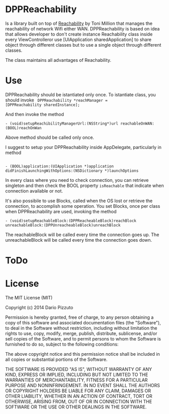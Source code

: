 DPPReachability
===============

Is a library built on top of [Reachability](https://github.com/tonymillion/Reachability) by Toni Million that manages 
the reachability of network Wifi either WAN.
DPPReachability is based on idea that allows developer to don't create instance Reachability class inside every 
ViewControlleror use [UIApplication sharedApplication] to share object through different classes 
but to use a single object through different classes.

The class maintains all advantages of Reachability.

Use
===
DPPReachability should be istantiated only once. To istantiate class, you should invoke
<code>
DPPReachability *reachManager = [DPPReachability sharedInstance];
</code>

And then invoke the method
<p>
<code>- (void)setupReachibilityManagerUrl:(NSString*)url reachableOnWAN:(BOOL)reachOnWan</code>
</p>
Above method should be called only once.

I suggest to setup your DPPReachability inside AppDelegate, particularly in method 
<p>
<code> 
- (BOOL)application:(UIApplication *)application didFinishLaunchingWithOptions:(NSDictionary *)launchOptions
</code>
</p>

In every class where you need to check connection, you can retrieve singleton and then check the BOOL property <code>isReachable</code> that indicate when connection available or not.

It's also possibile to use Blocks, called when the OS lost or retrieve the connection, to accomplish some operation.
You set Blocks, once per class when DPPReachability are used, invoking the method 

<code>- (void)setupReachableBlock:(DPPReacheableBlock)reachBlock unreachableBlock:(DPPUnreacheableBlock)unreachBlock</code>

The <bold>reachableBlock</bold> will be called every time the connection goes up. 
The <bold>unreachableBlock</bold> will be called every time the connection goes down.

ToDo
====


License
=======

The MIT License (MIT)

Copyright (c) 2014 Dario Pizzuto

Permission is hereby granted, free of charge, to any person obtaining a copy
of this software and associated documentation files (the "Software"), to deal
in the Software without restriction, including without limitation the rights
to use, copy, modify, merge, publish, distribute, sublicense, and/or sell
copies of the Software, and to permit persons to whom the Software is
furnished to do so, subject to the following conditions:

The above copyright notice and this permission notice shall be included in
all copies or substantial portions of the Software.

THE SOFTWARE IS PROVIDED "AS IS", WITHOUT WARRANTY OF ANY KIND, EXPRESS OR
IMPLIED, INCLUDING BUT NOT LIMITED TO THE WARRANTIES OF MERCHANTABILITY,
FITNESS FOR A PARTICULAR PURPOSE AND NONINFRINGEMENT. IN NO EVENT SHALL THE
AUTHORS OR COPYRIGHT HOLDERS BE LIABLE FOR ANY CLAIM, DAMAGES OR OTHER
LIABILITY, WHETHER IN AN ACTION OF CONTRACT, TORT OR OTHERWISE, ARISING FROM,
OUT OF OR IN CONNECTION WITH THE SOFTWARE OR THE USE OR OTHER DEALINGS IN
THE SOFTWARE.
